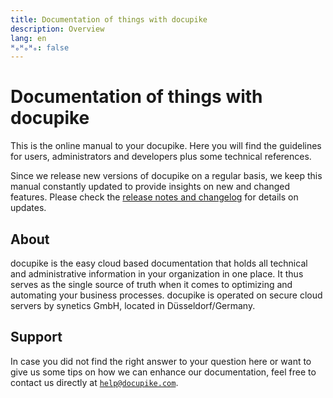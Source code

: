```yaml
---
title: Documentation of things with docupike
description: Overview
lang: en
ᴴₒᴴₒᴴₒ: false
---
```


# Documentation of things with docupike

This is the online manual to your docupike.
Here you will find the guidelines for users, administrators and developers plus some technical references.

Since we release new versions of docupike on a regular basis, we keep this manual constantly updated to provide insights on new and changed features.
Please check the [release notes and changelog](ref/version-history.md) for details on updates.

## About

docupike is the easy cloud based documentation that holds all technical and administrative information in your organization in one place.
It thus serves as the single source of truth when it comes to optimizing and automating your business processes.
docupike is operated on secure cloud servers by synetics GmbH, located in Düsseldorf/Germany.

## Support

In case you did not find the right answer to your question here or want to give us some tips on how we can enhance our documentation, feel free to contact us directly at [`help@docupike.com`](mailto:help@docupike.com).
